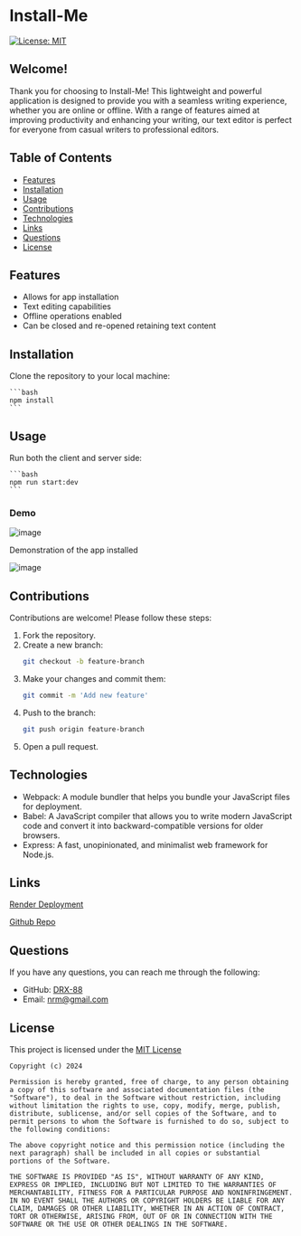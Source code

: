 # Install-Me

[![License: MIT](https://img.shields.io/badge/License-MIT-yellow.svg)](https://opensource.org/licenses/MIT)

## Welcome!

Thank you for choosing to Install-Me! This lightweight and powerful application is designed to provide you with a seamless writing experience, whether you are online or offline. With a range of features aimed at improving productivity and enhancing your writing, our text editor is perfect for everyone from casual writers to professional editors.

## Table of Contents
- [Features](#features)
- [Installation](#installation)
- [Usage](#usage)
- [Contributions](#contributions)
- [Technologies](#technologies)
- [Links](#links)
- [Questions](#questions)
- [License](#license)

## Features
- Allows for app installation
- Text editing capabilities
- Offline operations enabled
- Can be closed and re-opened retaining text content


## Installation

Clone the repository to your local machine:

    ```bash
    npm install
    ```

## Usage

Run both the client and server side:

    ```bash
    npm run start:dev
    ```
### Demo

![image](https://github.com/DRX-88/Install-Me/assets/162182740/931aeec3-54ec-4397-8dff-7cd8d85d5917)

Demonstration of the app installed

![image](https://github.com/DRX-88/Install-Me/assets/162182740/3617b973-af2f-4f79-8be6-e23e6e461a44)



## Contributions

Contributions are welcome! Please follow these steps:

1. Fork the repository.
2. Create a new branch:
    ```bash
    git checkout -b feature-branch
    ```
3. Make your changes and commit them:
    ```bash
    git commit -m 'Add new feature'
    ```
4. Push to the branch:
    ```bash
    git push origin feature-branch
    ```
5. Open a pull request.

## Technologies

- Webpack: A module bundler that helps you bundle your JavaScript files for deployment.
- Babel: A JavaScript compiler that allows you to write modern JavaScript code and convert it into backward-compatible versions for older browsers.
- Express: A fast, unopinionated, and minimalist web framework for Node.js.

## Links
[Render Deployment](https://install-me.onrender.com)

[Github Repo](https://github.com/DRX-88/Install-Me)

## Questions
If you have any questions, you can reach me through the following:
- GitHub: [DRX-88](https://github.com/DRX-88)
- Email: [nrm@gmail.com](mailto:nrmj02@gmail.com)

## License
This project is licensed under the [MIT License](https://opensource.org/licenses/MIT)
    
    Copyright (c) 2024 

    Permission is hereby granted, free of charge, to any person obtaining a copy of this software and associated documentation files (the "Software"), to deal in the Software without restriction, including without limitation the rights to use, copy, modify, merge, publish, distribute, sublicense, and/or sell copies of the Software, and to permit persons to whom the Software is furnished to do so, subject to the following conditions: 

    The above copyright notice and this permission notice (including the next paragraph) shall be included in all copies or substantial portions of the Software.

    THE SOFTWARE IS PROVIDED "AS IS", WITHOUT WARRANTY OF ANY KIND, EXPRESS OR IMPLIED, INCLUDING BUT NOT LIMITED TO THE WARRANTIES OF MERCHANTABILITY, FITNESS FOR A PARTICULAR PURPOSE AND NONINFRINGEMENT. IN NO EVENT SHALL THE AUTHORS OR COPYRIGHT HOLDERS BE LIABLE FOR ANY CLAIM, DAMAGES OR OTHER LIABILITY, WHETHER IN AN ACTION OF CONTRACT, TORT OR OTHERWISE, ARISING FROM, OUT OF OR IN CONNECTION WITH THE SOFTWARE OR THE USE OR OTHER DEALINGS IN THE SOFTWARE.
